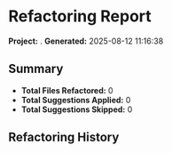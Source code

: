 # Refactoring Report

**Project:** .
**Generated:** 2025-08-12 11:16:38

## Summary

- **Total Files Refactored:** 0
- **Total Suggestions Applied:** 0
- **Total Suggestions Skipped:** 0

## Refactoring History
